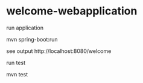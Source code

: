 # welcome-webapplication
run application

mvn spring-boot:run

see output 
http://localhost:8080/welcome

run test

mvn test
